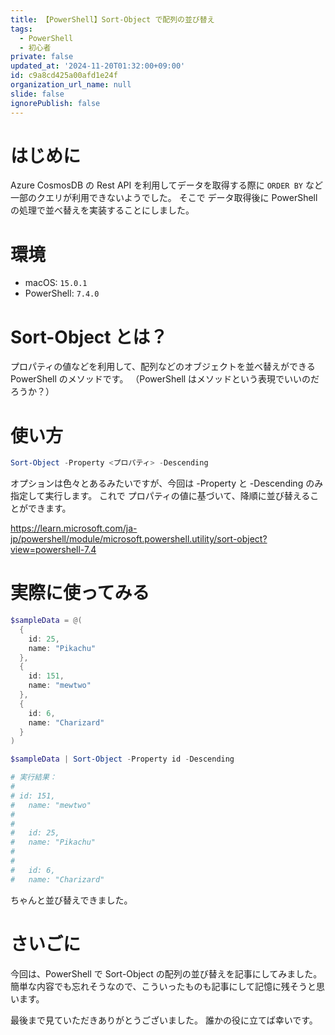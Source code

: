 ```yaml
---
title: 【PowerShell】Sort-Object で配列の並び替え
tags:
  - PowerShell
  - 初心者
private: false
updated_at: '2024-11-20T01:32:00+09:00'
id: c9a8cd425a00afd1e24f
organization_url_name: null
slide: false
ignorePublish: false
---
```


# はじめに

Azure CosmosDB の Rest API を利用してデータを取得する際に `ORDER BY` など一部のクエリが利用できないようでした。
そこで データ取得後に PowerShell の処理で並べ替えを実装することにしました。

# 環境

- macOS: `15.0.1`
- PowerShell: `7.4.0`

# Sort-Object とは？

プロパティの値などを利用して、配列などのオブジェクトを並べ替えができる PowerShell のメソッドです。
（PowerShell はメソッドという表現でいいのだろうか？）

# 使い方

```powershell
Sort-Object -Property <プロパティ> -Descending
```

オプションは色々とあるみたいですが、今回は -Property と -Descending のみ指定して実行します。
これで プロパティの値に基づいて、降順に並び替えることができます。

https://learn.microsoft.com/ja-jp/powershell/module/microsoft.powershell.utility/sort-object?view=powershell-7.4

# 実際に使ってみる

```powershell
$sampleData = @(
  {
    id: 25,
    name: "Pikachu"
  },
  {
    id: 151,
    name: "mewtwo"
  },
  {
    id: 6,
    name: "Charizard"
  }
)

$sampleData | Sort-Object -Property id -Descending

# 実行結果：
#
# id: 151,
#   name: "mewtwo"
#
#
#   id: 25,
#   name: "Pikachu"
#
#
#   id: 6,
#   name: "Charizard"
```

ちゃんと並び替えできました。

# さいごに

今回は、PowerShell で Sort-Object の配列の並び替えを記事にしてみました。
簡単な内容でも忘れそうなので、こういったものも記事にして記憶に残そうと思います。

最後まで見ていただきありがとうございました。
誰かの役に立てば幸いです。
